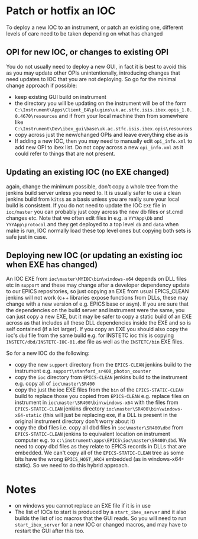 # Patch or hotfix an IOC

To deploy a new IOC to an instrument, or patch an existing one, different levels of care need to be taken depending on what has changed

## OPI for new IOC, or changes to existing OPI

You do not usually need to deploy a new GUI, in fact it is best to avoid this as you may update other OPIs unintentionally, introducing changes that need updates to IOC that you are not deploying. So go for the minimal change approach if possible:
- keep existing GUI build on instrument
- the directory you will be updating on the instrument will be of the form `C:\Instrument\Apps\Client_E4\plugins\uk.ac.stfc.isis.ibex.opis_1.0.0.4670\resources` and if from your local machine then from somewhere like `C:\Instrument\Dev\ibex_gui\base\uk.ac.stfc.isis.ibex.opis\resources`
- copy across just the new/changed OPIs and leave everything else as is
- If adding a new IOC, then you may need to manually edit `opi_info.xml` to add new OPI to ibex list. Do not copy across a new `opi_info.xml` as it could refer to things that are not present.   

## Updating an existing IOC (no EXE changed)

again, change the minimum possible, don't copy a whole tree from the jenkins build server unless you need to. It is usually safer to use a clean jenkins build from `kits$` as a basis unless you are really sure your local build is consistent. If you do not need to update the IOC `EXE` file in `ioc/master` you can probably just copy across the new db files or st.cmd changes etc. Note that we often edit files in e.g. a `YYYApp\Db` and `YYYApp\protocol` and they get deployed to a top level `db` and `data` when make is run, IOC normally load these top level ones but copying both sets is safe just in case.

##  Deploying new IOC (or updating an existing ioc when EXE has changed)

An IOC EXE from `ioc\master\MYIOC\bin\windows-x64` depends on DLL files etc in `support` and these may change after a developer dependency update to our EPICS repositories, so just copying an EXE from usual EPICS_CLEAN jenkins will not work (c++ libraries expose functions from DLLs, these may change with a new version of e.g. EPICS base or asyn). If you are sure that the dependencies on the build server and instrument were the same, you can just copy a new EXE, but it may be safer to copy a static build of an EXE across as that includes all these DLL dependencies inside the EXE and so is self contained (if a lot larger). If you copy an EXE you should also copy the ioc's `dbd` file from the same build e.g. for INSTETC ioc this is copying `INSTETC/dbd/INSTETC-IOC-01.dbd` file as well as the `INSTETC/bin` EXE files.

So for a new IOC do the following:

* copy the new `support` directory from the `EPICS-CLEAN` jenkins build to the instrument e.g. `support\stanford_sr400_photon_counter`
* copy the `ioc` directory from `EPICS-CLEAN` jenkins build to the instrument e.g. copy all of `ioc\master\SR400`
* copy the just the ioc EXE files from the `bin` of the `EPICS-STATIC-CLEAN` build to replace those you copied from `EPICS-CLEAN` e.g. replace files on instrument in `ioc\master\SR400\bin\windows-x64` with the files from `EPICS-STATIC-CLEAN` jenkins directory `ioc\master\SR400\bin\windows-x64-static` (this will just be replacing exe, if a DLL is present in the original instrument directory don't worry about it)
* copy the dbd files i.e. copy all dbd files in `ioc\master\SR400\dbd` from `EPICS-STATIC-CLEAN` jenkins to equivalent location on instrument computer e.g. to `c:\instrument\apps\EPICS\ioc\master\SR400\dbd`. We need to copy dbd files as they relate to EPICS records in DLLs that are embedded. We can't copy all of the `EPICS-STATIC-CLEAN` tree as some bits have the wrong `EPICS_HOST_ARCH` embedded (as in windows-x64-static). So we need to do this hybrid approach.

# Notes

* on windows you cannot replace an EXE file if it is in use
* The list of IOCs to start is produced by a `start_ibex_server` and it also builds the list of ioc macros that the GUI reads. So you will need to run `start_ibex_server` for a new IOC or changed macros, and may have to restart the GUI after this too.